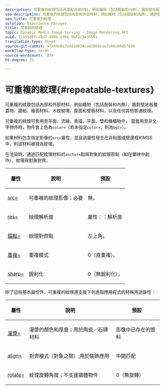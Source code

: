 ```yaml
---
description: 可重複的紋理包括內部和外部材料，例如織物（包括服裝和內飾）、牆對壁地板覆蓋物、牆紙、檯面材料、木紋紋理、屋面和壁板材料，以及任何其他普通紋理。
seo-description: 可重複的紋理包括內部和外部材料，例如織物（包括服裝和內飾）、牆對壁地板覆蓋物、牆紙、檯面材料、木紋紋理、屋面和壁板材料，以及任何其他普通紋理。
seo-title: 可重複的紋理
solution: Experience Manager
title: 可重複的紋理
topic: Dynamic Media Image Serving - Image Rendering API
uuid: 11a55d9f-a1d7-490e-af0e-9bf2c3a35501
translation-type: tm+mt
source-git-commit: 97a84e8e7edd3d834ca42069eae7c09c00d57938
workflow-type: tm+mt
source-wordcount: '274'
ht-degree: 3%

---
```



# 可重複的紋理{#repeatable-textures}

可重複的紋理包括內部和外部材料，例如織物（包括服裝和內飾）、牆對壁地板覆蓋物、牆紙、檯面材料、木紋紋理、屋面和壁板材料，以及任何其他普通紋理。

可重複的紋理可套用至平面、流線、素描、平面、壁和機櫃物件。 當套用至非文字物件時，物件會上色為`color=`（若未指定`color=`，則為`bgc=`）。

如果材料包含指定影像的`src=`屬性，並且該屬性發生在非貼圖或壁邊框的MSS中，則該材料被視為紋理。

在渲染時，通過匹配紋理材料的`anchor=`點與對象的紋理原點（如在暈映中創作），紋理與對象對齊。

<table id="table_992A6E93E4274B598A236F8F728F017A"> 
 <thead> 
  <tr> 
   <th colname="col1" class="entry"> <p>屬性 </p> </th> 
   <th colname="col2" class="entry"> <p>說明 </p> </th> 
   <th colname="col3" class="entry"> <p>預設 </p> </th> 
  </tr> 
 </thead>
 <tbody> 
  <tr> 
   <td colname="col1"> <p> <a href="../../../../../../ir-api/http-protocol/image-rendering-api-ref/c-ir-http-protocol-ref/c-ir-http-protocol-command-reference/r-ir-src.md#reference-62c98abad22149d68d405ed6aaff8272" type="reference" format="dita" scope="local"> <span class="codeph"> src=  </span> </a> </p> </td> 
   <td colname="col2"> <p>可重複的紋理影像；必要 </p> </td> 
   <td colname="col3"> <p>無。 </p> </td> 
  </tr> 
  <tr> 
   <td colname="col1"> <p> <a href="../../../../../../ir-api/http-protocol/image-rendering-api-ref/c-ir-http-protocol-ref/c-ir-http-protocol-command-reference/r-ir-res.md#reference-0ad9de8887144c83a6db97b4994f7c04" type="reference" format="dita" scope="local"> <span class="codeph"> res=  </span> </a> </p> </td> 
   <td colname="col2"> <p>紋理解析度 </p> </td> 
   <td colname="col3"> <span class="codeph"> 屬性：：解析度  </span> </td> 
  </tr> 
  <tr> 
   <td colname="col1"> <p> <a href="../../../../../../ir-api/http-protocol/image-rendering-api-ref/c-ir-http-protocol-ref/c-ir-http-protocol-command-reference/r-ir-http-anchor.md#reference-d53923d785c9442997dc7f2199524c26" type="reference" format="dita" scope="local"> <span class="codeph"> 錨點=  </span> </a> </p> </td> 
   <td colname="col2"> <p>紋理對齊點 </p> </td> 
   <td colname="col3"> <p>左上角。 </p> </td> 
  </tr> 
  <tr> 
   <td colname="col1"> <p> <a href="../../../../../../ir-api/http-protocol/image-rendering-api-ref/c-ir-http-protocol-ref/c-ir-http-protocol-command-reference/r-ir-http-repeat.md#reference-37749da8233f42599ecf4731055fb7d8" type="reference" format="dita" scope="local"> <span class="codeph"> 重複=  </span> </a> </p> </td> 
   <td colname="col2"> <p>重複模式 </p> </td> 
   <td colname="col3"> <p>0（直重複）。 </p> </td> 
  </tr> 
  <tr> 
   <td colname="col1"> <p> <a href="../../../../../../ir-api/http-protocol/image-rendering-api-ref/c-ir-http-protocol-ref/c-ir-http-protocol-command-reference/r-ir-http-sharp.md#reference-acdd87f6b5de4e3a85e5d3c03022a35a" type="reference" format="dita" scope="local"> <span class="codeph"> sharp=  </span> </a> </p> </td> 
   <td colname="col2"> <p>銳利化 </p> </td> 
   <td colname="col3"> <p>0（無銳利化）。 </p> </td> 
  </tr> 
 </tbody> 
</table>

除了這些基本屬性外，可重複的紋理還支援下列進階應用程式的特殊用途屬性：

<table id="table_A97365804CB143DEB31F26A65DA3CE04"> 
 <thead> 
  <tr> 
   <th colname="col1" class="entry"> <p>屬性 </p> </th> 
   <th colname="col2" class="entry"> <p>說明 </p> </th> 
   <th colname="col3" class="entry"> <p>預設 </p> </th> 
  </tr> 
 </thead>
 <tbody> 
  <tr> 
   <td colname="col1"> <p> <a href="../../../../../../ir-api/http-protocol/image-rendering-api-ref/c-ir-http-protocol-ref/c-ir-http-protocol-command-reference/r-ir-grout.md#reference-73651cbbbc344adba2626ef950d3672a" type="reference" format="dita" scope="local"> <span class="codeph"> 灌漿=  </span> </a> </p> </td> 
   <td colname="col2"> <p>灌漿的顏色和厚度；用於陶瓷／石磚材料 </p> </td> 
   <td colname="col3"> <p>影像中已存在的漿料 </p> </td> 
  </tr> 
  <tr> 
   <td colname="col1"> <p> <a href="../../../../../../ir-api/http-protocol/image-rendering-api-ref/c-ir-http-protocol-ref/c-ir-http-protocol-command-reference/r-ir-align.md#reference-4d63baa522ce42f9b15167ba34c5c6a7" type="reference" format="dita" scope="local"> <span class="codeph"> align=  </span> </a> </p> </td> 
   <td colname="col2"> <p>對齊模式（對象之間）;用於裝飾應用 </p> </td> 
   <td colname="col3"> <p>中間匹配 </p> </td> 
  </tr> 
  <tr> 
   <td colname="col1"> <p> <a href="../../../../../../ir-api/http-protocol/image-rendering-api-ref/c-ir-http-protocol-ref/c-ir-http-protocol-command-reference/r-ir-rotate.md#reference-3745d74a913e4065b7ac009fb4fd9e3c" type="reference" format="dita" scope="local"> <span class="codeph"> rotate= </span> </a> </p> </td> 
   <td colname="col2"> <p>紋理旋轉角度；不支援牆體物件 </p> </td> 
   <td colname="col3"> <p>0（無旋轉） </p> </td> 
  </tr> 
 </tbody> 
</table>

